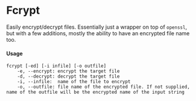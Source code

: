 # Fcrypt
Easily encrypt/decrypt files. Essentially just a wrapper on top of `openssl`, but with a few additions, mostly the ability to have an encrypted file name too.
#### Usage
	fcrypt [-ed] [-i infile] [-o outfile]
		-e, --encrypt: encrypt the target file
		-d, --decrypt: decrypt the target file
		-i, --infile:  name of the file to encrypt
		-o, --outfile: file name of the encrypted file. If not supplied, name of the outfile will be the encrypted name of the input string
